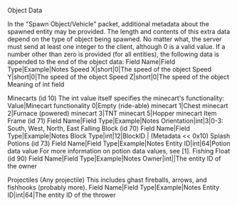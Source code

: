 Object Data

In the "Spawn Object/Vehicle" packet, additional metadata about the spawned entity may be provided. The length and contents of this extra data depend on the type of object being spawned. No matter what, the server must send at least one integer to the client, although 0 is a valid value. If a number other than zero is provided (for all entities), the following data is appended to the end of the object data:
Field Name|Field Type|Example|Notes
Speed X|short|0|The speed of the object
Speed Y|short|0|The speed of the object
Speed Z|short|0|The speed of the object
Meaning of int field

Minecarts (id 10)
The int value itself specifies the minecart's functionality:
Value|Minecart functionality
0|Empty (ride-able) minecart
1|Chest minecart
2|Furnace (powered) minecart
3|TNT minecart
5|Hopper minecart
Item Frame (id 71)
Field Name|Field Type|Example|Notes
Orientation|int|3|0-3: South, West, North, East
Falling Block (id 70)
Field Name|Field Type|Example|Notes
Block Type|int|12|BlockID | (Metadata << 0x10)
Splash Potions (id 73)
Field Name|Field Type|Example|Notes
Entity ID|int|64|Potion data value
For more information on potion data values, see [1].
Fishing Float (id 90)
Field Name|Field Type|Example|Notes
Owner|int||The entity ID of the owner

Projectiles (Any projectile)
This includes ghast fireballs, arrows, and fishhooks (probably more).
Field Name|Field Type|Example|Notes
Entity ID|int|64|The entity ID of the thrower
